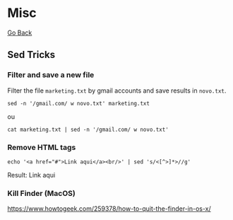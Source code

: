 # Misc

[Go Back](./)

## Sed Tricks

### Filter and save a new file

Filter the file `marketing.txt` by gmail accounts and save results in `novo.txt`.

`sed -n '/gmail.com/ w novo.txt' marketing.txt`

ou

`cat marketing.txt | sed -n '/gmail.com/ w novo.txt'`

### Remove HTML tags

`echo '<a href="#">Link aqui</a><br/>' | sed 's/<[^>]*>//g'`

Result: Link aqui

### Kill Finder (MacOS)

https://www.howtogeek.com/259378/how-to-quit-the-finder-in-os-x/
